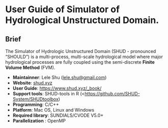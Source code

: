 # User Guide of Simulator of Hydrological Unstructured Domain.

## Brief

The Simulator of Hydrologic Unstructured Domain  (SHUD - pronounced  “SHOULD”) is a multi-process, multi-scale hydrological model where major  hydrological processes are fully coupled using the semi-discrete **Finite Volume Method** (FVM).

- **Maintainner**: Lele Shu ([lele.shu@gmail.com](mailto:lele.shu@gmail.com))
- **Website**: [shud.xyz](shud.xyz)
- **User Guide**: https://www.shud.xyz/_book/
- **Support tools**: SHUD-tools in R (<https://github.com/SHUD-System/SHUDtoolbox)
- **Programming**: C/C++
- **Platform**: Mac OS, Linux and Windows
- **Required library**:  SUNDIALS/CVODE V5.0+
- **Parallelization** : OpenMP

  